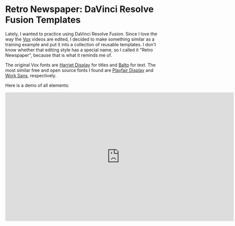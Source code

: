 # Retro Newspaper: DaVinci Resolve Fusion Templates
Lately, I wanted to practice using DaVinci Resolve Fusion. Since I love the way the
[Vox](https://www.youtube.com/watch?v=oFIdIVngeYA&t=172s) videos are edited, I decided to 
make something similar as a training example and put it into a collection of reusable 
templates. I don't know whether that editing style has a special name, so I called it
"Retro Newspaper", because that is what it reminds me of.

The original Vox fonts are [Harriet Display](https://okaytype.com/typefaces/harriet)
for titles and [Balto](https://fonts.adobe.com/fonts/balto) for text. The most similar
free and open source fonts I found are [Playfair Display](https://fonts.google.com/specimen/Playfair+Display)
and [Work Sans](https://fonts.google.com/specimen/Work+Sans?query=work+sans), respectively.

Here is a demo of all elements:
<iframe width="728" height="410" src="https://www.youtube.com/embed/Wpnb_xEjAeo?si=171dhnfYVJoNjqAt" title="YouTube video player" frameborder="0" allow="accelerometer; autoplay; clipboard-write; encrypted-media; gyroscope; picture-in-picture; web-share" allowfullscreen></iframe>